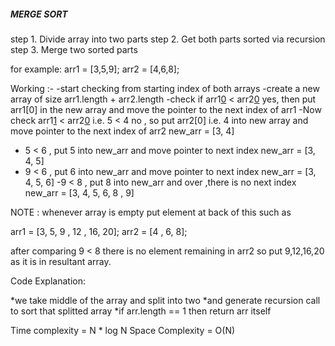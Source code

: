 ##### MERGE SORT #####

step 1. Divide array into two parts
step 2. Get both parts sorted via recursion
step 3. Merge two sorted parts

for example: arr1 = [3,5,9];
             arr2 = [4,6,8];
    
Working :-
-start checking from starting index of both arrays
-create a new array of size arr1.length + arr2.length
-check if arr1[0](3) < arr2[0](4) yes, then put arr1[0] in the new array and move the pointer to the next index of arr1
-Now check arr1[1](5) < arr2[0](4) i.e. 5 < 4 no , so put arr2[0] i.e. 4 into new array and move pointer to the next index of arr2
new_arr = [3, 4]
- 5 < 6 , put 5 into new_arr and move pointer to next index
new_arr = [3, 4, 5]
- 9 < 6 , put 6 into new_arr and move pointer to next index
new_arr = [3, 4, 5, 6]
-9 < 8 , put 8 into new_arr and over ,there is no next index
new_arr = [3, 4, 5, 6, 8 , 9]

NOTE : whenever array is empty put element at back of this such as 
  
arr1 = [3, 5, 9 , 12 , 16, 20];
arr2 = [4 , 6, 8];

after comparing 9 < 8  there is no element remaining in arr2 so put 9,12,16,20 as it is in resultant array.

Code Explanation: 

 *we take middle of the array and split into two
 *and generate recursion call to sort that splitted array
 *if arr.length == 1 then return arr itself

 Time complexity = N * log N
 Space Complexity = O(N)